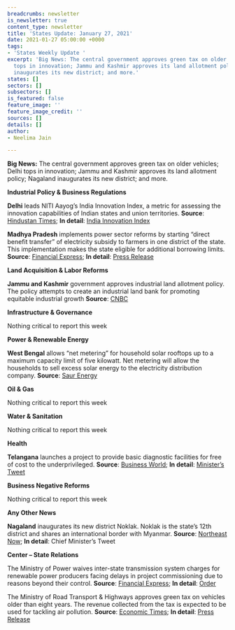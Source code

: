 ```yaml
---
breadcrumbs: newsletter
is_newsletter: true
content_type: newsletter
title: 'States Update: January 27, 2021'
date: 2021-01-27 05:00:00 +0000
tags:
- 'States Weekly Update '
excerpt: 'Big News: The central government approves green tax on older vehicles; Delhi
  tops in innovation; Jammu and Kashmir approves its land allotment policy; Nagaland
  inaugurates its new district; and more.'
states: []
sectors: []
subsectors: []
is_featured: false
feature_image: ''
feature_image_credit: ''
sources: []
details: []
author:
- Neelima Jain

---
```

**Big News:** The central government approves green tax on older vehicles; Delhi tops in innovation; Jammu and Kashmir approves its land allotment policy; Nagaland inaugurates its new district; and more.

**Industrial Policy & Business Regulations**

**Delhi** leads NITI Aayog’s India Innovation Index, a metric for assessing the innovation capabilities of Indian states and union territories. **Source**: [Hindustan Times](https://www.hindustantimes.com/india-news/india-innovation-index-ranking-out-karnataka-retains-top-spot-101611132725202.html); **In detail**: [India Innovation Index](https://niti.gov.in/sites/default/files/2021-01/IndiaInnovationReport2020Book.pdf)

**Madhya Pradesh** implements power sector reforms by starting “direct benefit transfer” of electricity subsidy to farmers in one district of the state. This implementation makes the state eligible for additional borrowing limits. **Source**: [Financial Express](https://www.financialexpress.com/economy/finmin-allows-madhya-pradesh-to-raise-rs-1423-cr-additional-fund-through-market-borrowing/2174100/); **In detail**: [Press Release](https://www.pib.gov.in/PressReleseDetailm.aspx?PRID=1691806)

**Land Acquisition & Labor Reforms**

**Jammu and Kashmir** government approves industrial land allotment policy. The policy attempts to create an industrial land bank for promoting equitable industrial growth **Source**: [CNBC](https://www.cnbctv18.com/economy/jk-govt-approves-industrial-land-allotment-policy-2021-30-8085801.htm)

**Infrastructure & Governance**

Nothing critical to report this week

**Power & Renewable Energy**

**West Bengal** allows “net metering” for household solar rooftops up to a maximum capacity limit of five kilowatt. Net metering will allow the households to sell excess solar energy to the electricity distribution company. **Source**: [Saur Energy](https://www.saurenergy.com/solar-energy-news/bengal-finally-opens-up-net-metering-for-homes-with-5-kw-limit)

**Oil & Gas**

Nothing critical to report this week

**Water & Sanitation**

Nothing critical to report this week

**Health**

**Telangana** launches a project to provide basic diagnostic facilities for free of cost to the underprivileged. **Source**: [Business World](http://www.businessworld.in/article/Telangana-launches-mini-hubs-for-free-diagnosis-of-the-poor/22-01-2021-368601/); **In detail**: [Minister’s Tweet](https://twitter.com/KTRTRS/status/1352534711558524929?s=20)

**Business Negative Reforms**

Nothing critical to report this week

**Any Other News**

**Nagaland** inaugurates its new district Noklak. Noklak is the state’s 12th district and shares an international border with Myanmar. **Source**: [Northeast Now](https://nenow.in/north-east-news/nagaland/neiphiu-rio-inaugurates-noklak-as-12th-district-of-nagaland.html); **In detail**: Chief Minister’s Tweet

**Center – State Relations**

The Ministry of Power waives inter-state transmission system charges for renewable power producers facing delays in project commissioning due to reasons beyond their control. **Source**: [Financial Express](https://www.financialexpress.com/economy/govt-extends-transmission-charge-waiver-for-solar-projects-facing-delays/2174425/); **In detail**: [Order](https://powermin.nic.in/sites/default/files/webform/notices/Order_dated_15th_Jan_2021_reg_waiver_of_ISTS_charges_and_losses.pdf)

The Ministry of Road Transport & Highways approves green tax on vehicles older than eight years. The revenue collected from the tax is expected to be used for tackling air pollution. **Source**: [Economic Times](https://energy.economictimes.indiatimes.com/news/oil-and-gas/green-tax-to-be-imposed-on-vehicles-over-8-years-in-bid-to-clean-environment/80460882); **In detail**: [Press Release](https://www.pib.gov.in/PressReleseDetailm.aspx?PRID=1692228)

